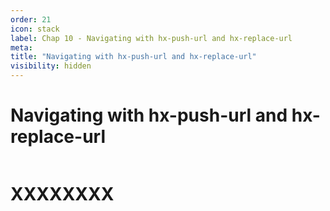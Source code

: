 ```yaml
---
order: 21
icon: stack
label: Chap 10 - Navigating with hx-push-url and hx-replace-url
meta:
title: "Navigating with hx-push-url and hx-replace-url"
visibility: hidden
---
```

# Navigating with hx-push-url and hx-replace-url

![]()

# XXXXXXXX

